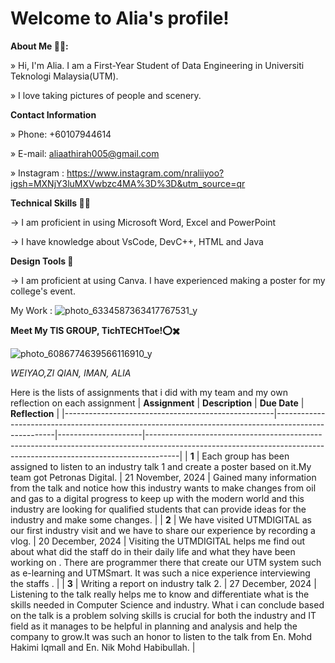 # Welcome to Alia's profile!

**About Me 👩‍🎓:**

» Hi, I'm Alia. I am a First-Year Student of Data Engineering in Universiti Teknologi Malaysia(UTM).

» I love taking pictures of people and scenery.


**Contact Information**

» Phone: +60107944614

» E-mail: aliaathirah005@gmail.com 

» Instagram : https://www.instagram.com/nraliiyoo?igsh=MXNjY3luMXVwbzc4MA%3D%3D&utm_source=qr




**Technical Skills 👩‍💻**

→ I am proficient in using Microsoft Word, Excel and PowerPoint

→ I have knowledge about VsCode, DevC++, HTML and Java


**Design Tools 🎨**

→ I am proficient at using Canva. I have experienced making a poster for my college's event.

My Work : 
![photo_6334587363417767531_y](https://github.com/user-attachments/assets/ba5672c3-0c1a-4c3d-91a4-3e2dae70c2d3)






**Meet My TIS GROUP, TichTECHToe!⭕✖️**

![photo_6086774639566116910_y](https://github.com/user-attachments/assets/ef2822cc-8544-457e-a239-a572a1dcd5f9)


*WEIYAO,ZI QIAN, IMAN, ALIA*


Here is the lists of assignments that i did with my team and my own reflection on each assignment
| **Assignment**                                     | **Description**                                                                                     | **Due Date**        | **Reflection**                                                                                                                                                      |
|----------------------------------------------------|-----------------------------------------------------------------------------------------------------|---------------------|--------------------------------------------------------------------------------------------------------------------------------------------------------------------|
| **1**               | Each group has been assigned to listen to an industry talk 1 and create a poster based on it.My team got Petronas Digital.               | 21 November, 2024   | Gained many information from the talk and notice how this industry wants to make changes from oil and gas to a digital progress to keep up with the modern world and this industry are looking for qualified students that can provide ideas for the industry and make some changes. |
| **2**    | We have  visited UTMDIGITAL as our first industry visit and we have to share our experience by recording a vlog. | 20 December, 2024       | Visiting the UTMDIGITAL helps me find out about what did the staff do in their daily life and what they have been working on . There are programmer there that create our UTM system such as e-learning and UTMSmart. It was such a nice experience interviewing the staffs .    |
| **3**                    | Writing a report on industry talk 2.                       | 27 December, 2024    | Listening to the talk really helps me to know and differentiate what is the skills needed in Computer Science and industry. What i can conclude based on the talk is a problem solving skills is crucial for both the industry and IT field as it manages to be helpful in planning and analysis and help the company to grow.It was such an honor to listen to the talk from En. Mohd Hakimi Iqmall and En. Nik Mohd Habibullah. |





